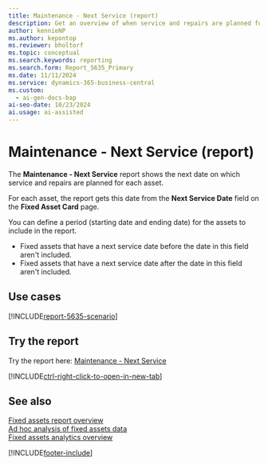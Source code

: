 ```yaml
---
title: Maintenance - Next Service (report)
description: Get an overview of when service and repairs are planned for your fixed assets. 
author: kennieNP
ms.author: kepontop
ms.reviewer: bholtorf
ms.topic: conceptual
ms.search.keywords: reporting
ms.search.form: Report_5635_Primary
ms.date: 11/11/2024
ms.service: dynamics-365-business-central
ms.custom:
  - ai-gen-docs-bap
ai-seo-date: 10/23/2024
ai.usage: ai-assisted
---
```


# Maintenance - Next Service (report)

The **Maintenance - Next Service** report shows the next date on which service and repairs are planned for each asset.

For each asset, the report gets this date from the **Next Service Date** field on the **Fixed Asset Card** page.

You can define a period (starting date and ending date) for the assets to include in the report.

- Fixed assets that have a next service date before the date in this field aren't included.
- Fixed assets that have a next service date after the date in this field aren't included.

## Use cases

[!INCLUDE[report-5635-scenario](../includes/report-5635-scenario-include.md)]

<!-- 

Prompt

Below is a report in an ERP system. Provide 3-4 use cases for different personas working with fixed asset management or finance for fixed assets.

Format like this:    
  
As a <persona>, use the report to    
* use case 1  
* use case 2    

Do not capitalize the persona names. 

Do not start lines with "Use the data to"

## Report name
Maintenance - Next Service

## Report description

### What the report does

### Use cases

Please include your data sources and URLs

-->

## Try the report

Try the report here: [Maintenance - Next Service](https://businesscentral.dynamics.com?report=5635)

[!INCLUDE[ctrl-right-click-to-open-in-new-tab](../includes/ctrl-right-click-to-open-in-new-tab.md)]

## See also

[Fixed assets report overview](../fa-reports.md)  
[Ad hoc analysis of fixed assets data](../ad-hoc-analysis-fa.md)  
[Fixed assets analytics overview](../fa-analytics-overview.md)  

[!INCLUDE[footer-include](../includes/footer-banner.md)]